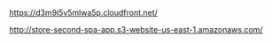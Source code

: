 https://d3m9i5v5mlwa5p.cloudfront.net/

http://store-second-spa-app.s3-website-us-east-1.amazonaws.com/